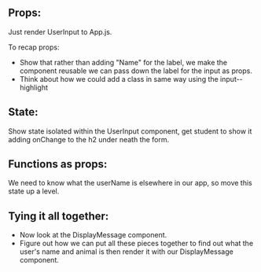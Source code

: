 ## Props: 
Just render UserInput to App.js. 

To recap props: 
- Show that rather than adding "Name" for the label, we make the component reusable we can pass down the label for the input as props. 
- Think about how we could add a class in same way using the input--highlight

## State: 
Show state isolated within the UserInput component, get student to show it adding onChange to the h2 under neath the form. 

## Functions as props: 
We need to know what the userName is elsewhere in our app, so move this state up a level. 

## Tying it all together: 
- Now look at the DisplayMessage component. 
- Figure out how we can put all these pieces together to find out what the user's name and animal is then render it with our DisplayMessage component. 


